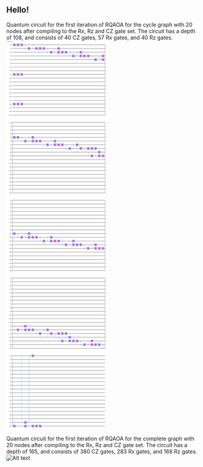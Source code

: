 ## Hello!

Quantum circuit for the first iteration of RQAOA for the cycle graph with 20 nodes after compiling to the Rx, Rz and CZ gate set.
The circuit has a depth of 108, and consists of 40 CZ gates, 57 Rx gates, and 40 Rz gates.
![Alt text](rod_20_circuit.png?raw=true "Optional Title")


Quantum circuit for the first iteration of RQAOA for the complete graph with 20 nodes after compiling to the Rx, Rz and CZ gate set.
The circuit has a depth of 165, and consists of 380 CZ gates, 283 Rx gates, and 168 Rz gates.
![Alt text](k_20_circuit.png?raw=true "Optional Title")